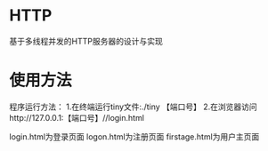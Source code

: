 # HTTP
基于多线程并发的HTTP服务器的设计与实现

# 使用方法
程序运行方法：
1.在终端运行tiny文件:./tiny 【端口号】
2.在浏览器访问http://127.0.0.1:【端口号】//login.html

login.html为登录页面
logon.html为注册页面
firstage.html为用户主页面
